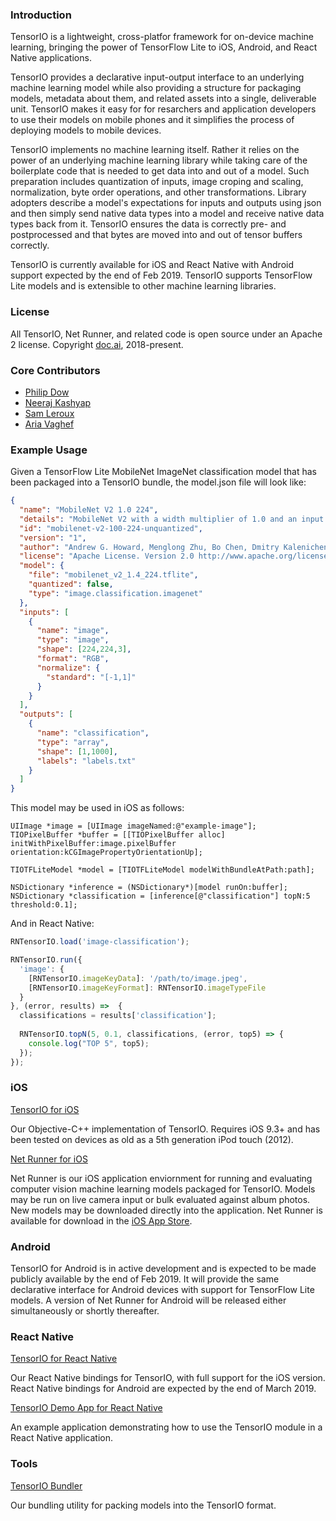 ### Introduction

TensorIO is a lightweight, cross-platfor framework for on-device machine learning, bringing the power of TensorFlow Lite to iOS, Android, and React Native applications. 

TensorIO provides a declarative input-output interface to an underlying machine learning model while also providing a structure for packaging models, metadata about them, and related assets into a single, deliverable unit. TensorIO makes it easy for for resarchers and application developers to use their models on mobile phones and it simplifies the process of deploying models to mobile devices.

TensorIO implements no machine learning itself. Rather it relies on the power of an underlying machine learning library while taking care of the boilerplate code that is needed to get data into and out of a model. Such preparation includes quantization of inputs, image croping and scaling, normalization, byte order operations, and other transformations. Library adopters describe a model's expectations for inputs and outputs using json and then simply send native data types into a model and receive native data types back from it. TensorIO ensures the data is correctly pre- and postprocessed and that bytes are moved into and out of tensor buffers correctly.

TensorIO is currently available for iOS and React Native with Android support expected by the end of Feb 2019. TensorIO supports TensorFlow Lite models and is extensible to other machine learning libraries.

### License

All TensorIO, Net Runner, and related code is open source under an Apache 2 license. Copyright [doc.ai](https://doc.ai), 2018-present.

### Core Contributors

- [Philip Dow](https://github.com/phildow)
- [Neeraj Kashyap](https://github.com/nkashy1)
- [Sam Leroux](https://github.com/SamLeroux)
- [Aria Vaghef](https://github.com/aria-doc-ai)

### Example Usage

Given a TensorFlow Lite MobileNet ImageNet classification model that has been packaged into a TensorIO bundle, the model.json file will look like:

```json
{
  "name": "MobileNet V2 1.0 224",
  "details": "MobileNet V2 with a width multiplier of 1.0 and an input resolution of 224x224. \n\nMobileNets are based on a streamlined architecture that have depth-wise separable convolutions to build light weight deep neural networks. Trained on ImageNet with categories such as trees, animals, food, vehicles, person etc. MobileNets: Efficient Convolutional Neural Networks for Mobile Vision Applications.",
  "id": "mobilenet-v2-100-224-unquantized",
  "version": "1",
  "author": "Andrew G. Howard, Menglong Zhu, Bo Chen, Dmitry Kalenichenko, Weijun Wang, Tobias Weyand, Marco Andreetto, Hartwig Adam",
  "license": "Apache License. Version 2.0 http://www.apache.org/licenses/LICENSE-2.0",
  "model": {
    "file": "mobilenet_v2_1.4_224.tflite",
    "quantized": false,
    "type": "image.classification.imagenet"
  },
  "inputs": [
    {
      "name": "image",
      "type": "image",
      "shape": [224,224,3],
      "format": "RGB",
      "normalize": {
        "standard": "[-1,1]"
      }
    }
  ],
  "outputs": [
    {
      "name": "classification",
      "type": "array",
      "shape": [1,1000],
      "labels": "labels.txt"
    }
  ]
}

```

This model may be used in iOS as follows:

```objc
UIImage *image = [UIImage imageNamed:@"example-image"];
TIOPixelBuffer *buffer = [[TIOPixelBuffer alloc] initWithPixelBuffer:image.pixelBuffer orientation:kCGImagePropertyOrientationUp];

TIOTFLiteModel *model = [TIOTFLiteModel modelWithBundleAtPath:path];

NSDictionary *inference = (NSDictionary*)[model runOn:buffer];
NSDictionary *classification = [inference[@"classification"] topN:5 threshold:0.1];
```

And in React Native:

```js
RNTensorIO.load('image-classification');

RNTensorIO.run({
  'image': {
    [RNTensorIO.imageKeyData]: '/path/to/image.jpeg',
    [RNTensorIO.imageKeyFormat]: RNTensorIO.imageTypeFile
  }
}, (error, results) =>  {
  classifications = results['classification'];
  
  RNTensorIO.topN(5, 0.1, classifications, (error, top5) => {
    console.log("TOP 5", top5);
  });
});
```

### iOS

[TensorIO for iOS](https://github.com/doc-ai/tensorio-ios)

Our Objective-C++ implementation of TensorIO. Requires iOS 9.3+ and has been tested on devices as old as a 5th generation iPod touch (2012).

[Net Runner for iOS](https://github.com/doc-ai/net-runner-ios)

Net Runner is our iOS application enviornment for running and evaluating computer vision machine learning models packaged for TensorIO. Models may be run on live camera input or bulk evaluated against album photos. New models may be downloaded directly into the application. Net Runner is available for download in the [iOS App Store](https://itunes.apple.com/us/app/net-runner-by-doc-ai/id1435828634?mt=8).

### Android

TensorIO for Android is in active development and is expected to be made publicly available by the end of Feb 2019. It will provide the same declarative interface for Android devices with support for TensorFlow Lite models. A version of Net Runner for Android will be released either simultaneously or shortly thereafter.

<!--
[TensorIO for Android](https://github.com/doc-ai/tensorio-android)

[Net Runner for Android](https://github.com/doc-ai/net-runner-android)
-->

### React Native

[TensorIO for React Native](https://github.com/doc-ai/react-native-tensorio)

Our React Native bindings for TensorIO, with full support for the iOS version. React Native bindings for Android are expected by the end of March 2019.

[TensorIO Demo App for React Native](https://github.com/doc-ai/react-native-tensorio-example)

An example application demonstrating how to use the TensorIO module in a React Native application.

### Tools

[TensorIO Bundler](https://github.com/doc-ai/tensorio-bundler)

Our bundling utility for packing models into the TensorIO format.